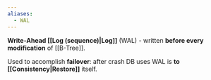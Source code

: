 ```yaml
---
aliases:
  - WAL
---
```

**Write-Ahead [[Log (sequence)|Log]]** (WAL) - written **before every modification** of [[B-Tree]].  

Used to accomplish **failover**:
	after crash DB uses WAL is **to [[Consistency|Restore]]** itself.
